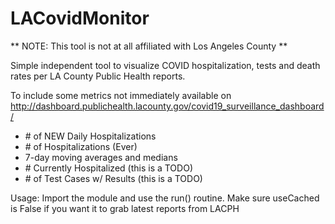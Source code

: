 # LACovidMonitor

** NOTE: This tool is not at all affiliated with Los Angeles County **

Simple independent tool to visualize COVID hospitalization, tests and death rates per
LA County Public Health reports.

To include some metrics not immediately available on http://dashboard.publichealth.lacounty.gov/covid19_surveillance_dashboard/
  - \# of NEW Daily Hospitalizations
  - \# of Hospitalizations (Ever) 
  - 7-day moving averages and medians
  - \# Currently Hospitalized   (this is a TODO)
  - \# of Test Cases w/ Results (this is a TODO)


Usage: 
    Import the module and use the run() routine.  Make sure useCached is False
    if you want it to grab latest reports from LACPH

